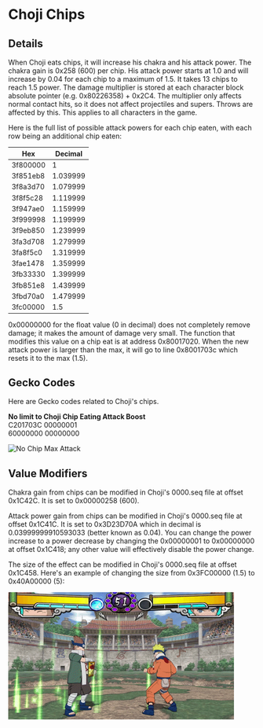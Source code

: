 # Choji Chips

## Details

When Choji eats chips, it will increase his chakra and his attack power. The chakra gain is 0x258 (600) per chip. His attack power starts at 1.0 and will increase by 0.04 for each chip to a maximum of 1.5. It takes 13 chips to reach 1.5 power. The damage multiplier is stored at each character block absolute pointer (e.g. 0x80226358) + 0x2C4. The multiplier only affects normal contact hits, so it does not affect projectiles and supers. Throws are affected by this. This applies to all characters in the game.

Here is the full list of possible attack powers for each chip eaten, with each row being an additional chip eaten:

| Hex      |  Decimal  | 
|----------|-----------| 
| 3f800000 |  1        | 
| 3f851eb8 |  1.039999 | 
| 3f8a3d70 |  1.079999 | 
| 3f8f5c28 |  1.119999 | 
| 3f947ae0 |  1.159999 | 
| 3f999998 |  1.199999 | 
| 3f9eb850 |  1.239999 | 
| 3fa3d708 |  1.279999 | 
| 3fa8f5c0 |  1.319999 | 
| 3fae1478 |  1.359999 | 
| 3fb33330 |  1.399999 | 
| 3fb851e8 |  1.439999 | 
| 3fbd70a0 |  1.479999 | 
| 3fc00000 |  1.5      | 

0x00000000 for the float value (0 in decimal) does not completely remove damage; it makes the amount of damage very small. The function that modifies this value on a chip eat is at address 0x80017020. When the new attack power is larger than the max, it will go to line 0x8001703c which resets it to the max (1.5).

## Gecko Codes

Here are Gecko codes related to Choji's chips.

**No limit to Choji Chip Eating Attack Boost**  
C201703C 00000001  
60000000 00000000

![No Chip Max Attack](/gnt4/images/gameplay/no_chip_max.gif?raw=true "No Chip Max Attack")

## Value Modifiers

Chakra gain from chips can be modified in Choji's 0000.seq file at offset 0x1C42C. It is set to 0x00000258 (600).

Attack power gain from chips can be modified in Choji's 0000.seq file at offset 0x1C41C. It is set to 0x3D23D70A which in decimal is 0.03999999910593033 (better known as 0.04). You can change the power increase to a power decrease by changing the 0x00000001 to 0x00000000 at offset 0x1C418; any other value will effectively disable the power change.

The size of the effect can be modified in Choji's 0000.seq file at offset 0x1C458. Here's an example of changing the size from 0x3FC00000 (1.5) to 0x40A00000 (5):

![Chip Eating Large Effect](/gnt4/images/gameplay/chip_eating_large_effect.gif?raw=true "Chip Eating Large Effect")
